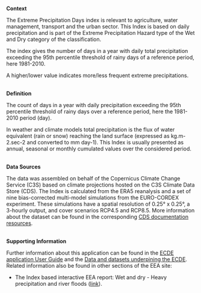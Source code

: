 <br />**Context**

The Extreme Precipitation Days index is relevant to agriculture, water management, transport and the urban sector. This Index is based on daily precipitation and is part of the Extreme Precipitation Hazard type of the Wet and Dry category of the classification.

The index gives the number of days in a year with daily total precipitation exceeding the 95th percentile threshold of rainy days of a reference period, here 1981-2010.

A higher/lower value indicates more/less frequent extreme precipitations.

<br />**Definition**

The count of days in a year with daily precipitation exceeding the 95th percentile threshold of rainy days over a reference period, here the 1981-2010 period (day).

In weather and climate models total precipitation is the flux of water equivalent (rain or snow) reaching the land surface (expressed as kg.m-2.sec-2 and converted to mm day-1). This Index is usually presented as annual, seasonal or monthly cumulated values over the considered period.

<br />**Data Sources**

The data was assembled on behalf of the Copernicus Climate Change Service (C3S) based on climate projections hosted on the C3S Climate Data Store (CDS). The Index is calculated from the ERA5 reanalysis and a set of nine bias-corrected multi-model simulations from the EURO-CORDEX experiment. These simulations have a spatial resolution of 0.25° x 0.25°, a 3-hourly output, and cover scenarios RCP4.5 and RCP8.5. More information about the dataset can be found in the corresponding [CDS documentation resources](https://cds.climate.copernicus.eu/cdsapp#!/dataset/sis-energy-derived-projections).

<br />**Supporting Information**

Further information about this application can be found in the [ECDE application User Guide](https://confluence.ecmwf.int/display/ECDE/1.+Interactive+European+Climate+Data+Explorer%3A+User+Guide) and the [Data and datasets underpining the ECDE](https://confluence.ecmwf.int/display/ECDE/2.+ECDE+indicators+and+input+datasets).
Related information also be found in other sections of the EEA site:

- The Index based interactive EEA report: Wet and dry - Heavy precipitation and river floods ([link](https://www.eea.europa.eu/publications/europes-changing-climate-hazards-1/wet-and-dry-1/wet-and-dry-heavy)).
